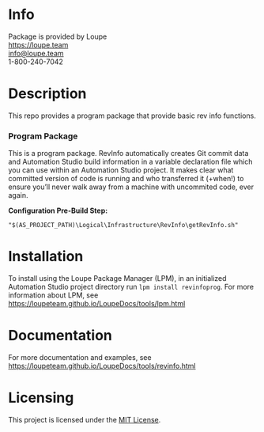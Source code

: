 # Info
Package is provided by Loupe  
https://loupe.team  
info@loupe.team  
1-800-240-7042  

# Description
This repo provides a program package that provide basic rev info functions. 

### Program Package
This is a program package.  RevInfo automatically creates Git commit data and Automation Studio build information in a variable declaration file which you can use within an Automation Studio project. It makes clear what committed version of code is running and who transferred it (+when!) to ensure you’ll never walk away from a machine with uncommited code, ever again.

**Configuration Pre-Build Step:**
```
"$(AS_PROJECT_PATH)\Logical\Infrastructure\RevInfo\getRevInfo.sh"
```

# Installation
To install using the Loupe Package Manager (LPM), in an initialized Automation Studio project directory run `lpm install revinfoprog`. For more information about LPM, see https://loupeteam.github.io/LoupeDocs/tools/lpm.html

# Documentation
For more documentation and examples, see https://loupeteam.github.io/LoupeDocs/tools/revinfo.html

# Licensing

This project is licensed under the [MIT License](LICENSE).
